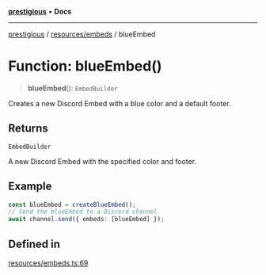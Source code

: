 [**prestigious**](../../../README.md) • **Docs**

***

[prestigious](../../../README.md) / [resources/embeds](../README.md) / blueEmbed

# Function: blueEmbed()

> **blueEmbed**(): `EmbedBuilder`

Creates a new Discord Embed with a blue color and a default footer.

## Returns

`EmbedBuilder`

A new Discord Embed with the specified color and footer.

## Example

```typescript
const blueEmbed = createBlueEmbed();
// Send the blueEmbed to a Discord channel
await channel.send({ embeds: [blueEmbed] });
```

## Defined in

[resources/embeds.ts:69](https://github.com/LightBlueGamer/Prestigious/blob/bceae299d5416ea8756fa7d0aa42b82d959295c3/src/lib/resources/embeds.ts#L69)
